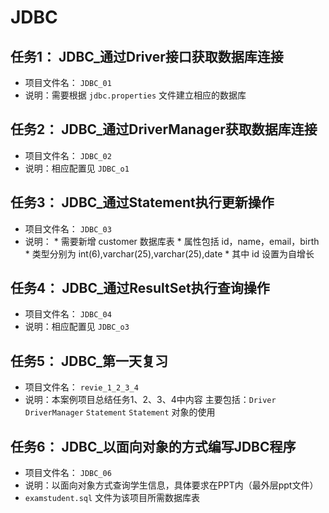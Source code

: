 # JDBC
## 任务1： JDBC_通过Driver接口获取数据库连接
  * 项目文件名： `JDBC_01`
  * 说明：需要根据 `jdbc.properties` 文件建立相应的数据库
## 任务2： JDBC_通过DriverManager获取数据库连接
  * 项目文件名： `JDBC_02`
  * 说明：相应配置见 `JDBC_o1`
## 任务3： JDBC_通过Statement执行更新操作
  * 项目文件名： `JDBC_03`
  * 说明：
        * 需要新增 customer 数据库表 
        * 属性包括 id，name，email，birth 
        * 类型分别为 int(6),varchar(25),varchar(25),date
        * 其中 id 设置为自增长
## 任务4： JDBC_通过ResultSet执行查询操作
  * 项目文件名： `JDBC_04`
  * 说明：相应配置见 `JDBC_o3`
## 任务5： JDBC_第一天复习
  * 项目文件名： `revie_1_2_3_4`
  * 说明：本案例项目总结任务1、2、3、4中内容
      主要包括：`Driver`   `DriverManager`   `Statement`  `Statement` 对象的使用

## 任务6： JDBC_以面向对象的方式编写JDBC程序
  * 项目文件名： `JDBC_06`
  * 说明：以面向对象方式查询学生信息，具体要求在PPT内（最外层ppt文件）
  *   `examstudent.sql` 文件为该项目所需数据库表
